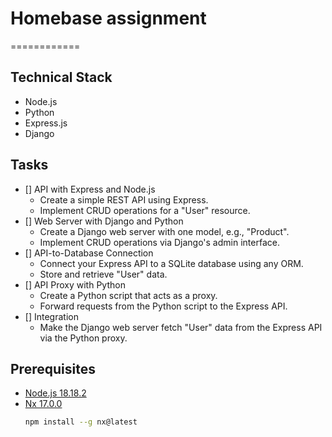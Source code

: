 # Homebase assignment

============

## Technical Stack

- Node.js
- Python
- Express.js
- Django

## Tasks

- [] API with Express and Node.js 
    - Create a simple REST API using Express.
    - Implement CRUD operations for a "User" resource.
- [] Web Server with Django and Python
    - Create a Django web server with one model, e.g., "Product".
    - Implement CRUD operations via Django's admin interface.
- [] API-to-Database Connection
    - Connect your Express API to a SQLite database using any ORM.
    - Store and retrieve "User" data.
- [] API Proxy with Python
    - Create a Python script that acts as a proxy.
    - Forward requests from the Python script to the Express API.
- [] Integration
    - Make the Django web server fetch "User" data from the Express API via the Python proxy.


## Prerequisites

- [Node.js 18.18.2](https://www.npmjs.com/package/firebase-tools)
- [Nx 17.0.0](https://nx.dev/getting-started/intro)
    ```bash
    npm install --g nx@latest
    ```

